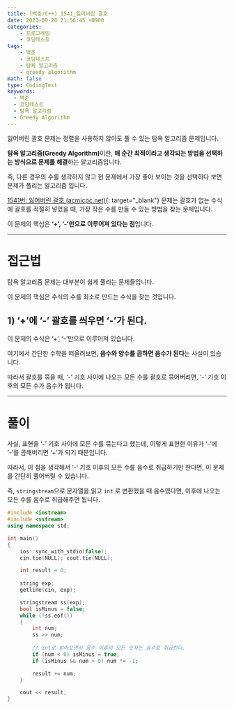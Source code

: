 ```yaml
---
title: (백준/C++) 1541_잃어버린 괄호
date: 2023-09-28 21:56:45 +0900
categories:
    - 프로그래밍
    - 코딩테스트
tags:
    - 백준
    - 코딩테스트
    - 탐욕 알고리즘
    - greedy algorithm
math: false
type: CodingTest
keywords:
  - 백준
  - 코딩테스트
  - 탐욕 알고리즘
  - Greedy Algorithm
---
```


잃어버린 괄호 문제는 정렬을 사용하지 않아도 풀 수 있는 탐욕 알고리즘 문제입니다.

<span class="keyword">**탐욕 알고리즘(Greedy Algorithm)**</span>이란, **<span class="font_highlight">매 순간 최적이라고 생각되는 방법</span>을 선택하는 방식으로 문제를 해결**하는 알고리즘입니다.

즉, 다른 경우의 수를 생각하지 않고 현 문제에서 가장 좋아 보이는 것을 선택하다 보면 문제가 풀리는 알고리즘 입니다.

[1541번: 잃어버린 괄호 (acmicpc.net)](https://www.acmicpc.net/problem/1541){: target="_blank"} 문제는 괄호가 없는 수식에 괄호를 적절히 넣었을 때, 가장 작은 수를 만들 수 있는 방법을 찾는 문제입니다.

이 문제의 핵심은 **‘+’, ‘-’만으로 이루어져 있다는 점**입니다.

---

# 접근법

탐욕 알고리즘 문제는 대부분이 쉽게 풀리는 문제들입니다.

이 문제의 핵심은 수식의 수를 최소로 만드는 수식을 찾는 것입니다.

## 1) ‘+’에 ‘-’ 괄호를 씌우면 ‘-’가 된다.

이 문제의 수식은 ‘+’, ‘-’만으로 이루어져 있습니다.

여기에서 간단한 수학을 떠올려보면, <span class="font_highlight">**음수와 양수를 곱하면 음수가 된다**</span>는 사실이 있습니다.

따라서 괄호를 묶을 때, ‘-’ 기호 사이에 나오는 모든 수를 괄호로 묶어버리면, ‘-’ 기호 이후의 모든 수가 음수가 됩니다.

---

# 풀이

사실, 표현을 ‘-’ 기호 사이에 모든 수를 묶는다고 했는데, 이렇게 표현한 이유가 ‘-’에 ‘-’를 곱해버리면 ‘+’가 되기 때문입니다.

따라서, 이 점을 생각해서 ‘-’ 기호 이후의 모든 수를 음수로 취급하기만 한다면, 이 문제를 간단히 풀어버릴 수 있습니다.

즉, `stringstream`으로 문자열을 읽고 `int` 로 변환했을 때 음수였다면, 이후에 나오는 모든 수를 음수로 취급해주면 됩니다.

```cpp
#include <iostream>
#include <sstream>
using namespace std;

int main()
{
	ios::sync_with_stdio(false);
	cin.tie(NULL); cout.tie(NULL);

	int result = 0;
	
	string exp;
	getline(cin, exp);

	stringstream ss(exp);
	bool isMinus = false;
	while (!ss.eof())
	{
		int num;
		ss >> num;
		
		// int로 받아오면서 음수 이후의 모든 숫자는 음수로 취급한다.
		if (num < 0) isMinus = true;
		if (isMinus && num > 0) num *= -1;

		result += num;
	}

	cout << result;
}
```